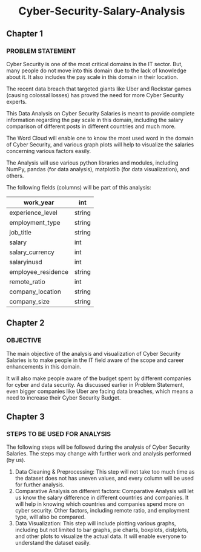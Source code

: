 <h1 align="center">Cyber-Security-Salary-Analysis</h1>

## Chapter 1
### PROBLEM STATEMENT
Cyber Security is one of the most critical domains in the IT sector. But, many people do not move into this domain due to the lack of knowledge about it. It also includes the pay scale in this domain in their location.

The recent data breach that targeted giants like Uber and Rockstar games (causing colossal losses) has proved the need for more Cyber Security experts.

This Data Analysis on Cyber Security Salaries is meant to provide complete information regarding the pay scale in this domain, including the salary comparison of different posts in different countries and much more.

The Word Cloud will enable one to know the most used word in the domain of Cyber Security, and various graph plots will help to visualize the salaries concerning various factors easily.

The Analysis will use various python libraries and modules, including NumPy, pandas (for data analysis), matplotlib (for data visualization), and others.

The following fields (columns) will be part of this analysis:

| work_year | int |
| --- | --- |
| experience_level | string |
| employment_type | string |
| job_title | string |
| salary | int |
| salary_currency | int |
| salaryinusd | int |
| employee_residence | string |
| remote_ratio | int |
| company_location | string |
| company_size | string |

## Chapter 2
### OBJECTIVE
The main objective of the analysis and visualization of Cyber Security Salaries is to make people in the IT field aware of the scope and career enhancements in this domain.

It will also make people aware of the budget spent by different companies for cyber and data security. As discussed earlier in Problem Statement, even bigger companies like Uber are facing data breaches, which means a need to increase their Cyber Security Budget.

## Chapter 3
### STEPS TO BE USED FOR ANALYSIS
The following steps will be followed during the analysis of Cyber Security Salaries. The steps may change with further work and analysis performed (by us).
1. Data Cleaning & Preprocessing: This step will not take too much time as the dataset does not has uneven values, and every column will be used for further analysis.
2. Comparative Analysis on different factors: Comparative Analysis will let us know the salary difference in different countries and companies.
It will help in knowing which countries and companies spend more on cyber security. Other factors, including remote ratio, and employment type, will also be compared.
3. Data Visualization: This step will include plotting various graphs, including but not limited to bar graphs, pie charts, boxplots, distplots, and other plots to visualize the actual data.
It will enable everyone to understand the dataset easily.

